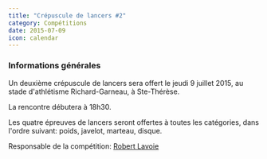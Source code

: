 ```yaml
---
title: "Crépuscule de lancers #2"
category: Compétitions
date: 2015-07-09
icon: calendar
---
```


### Informations générales

Un deuxième crépuscule de lancers sera offert le jeudi 9 juillet 2015, au stade d'athlétisme Richard-Garneau, à Ste-Thérèse.

La rencontre débutera à 18h30.

Les quatre épreuves de lancers seront offertes à toutes les catégories, dans l'ordre suivant: poids, javelot, marteau, disque.

Responsable de la compétition: [Robert Lavoie](mailto:corsaire-chaparal@hotmail.com)